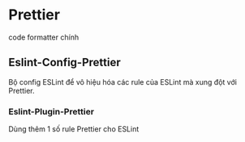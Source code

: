 # Prettier

code formatter chính

## Eslint-Config-Prettier

Bộ config ESLint để vô hiệu hóa các rule của ESLint mà xung đột với Prettier.

### Eslint-Plugin-Prettier

Dùng thêm 1 số rule Prettier cho ESLint
